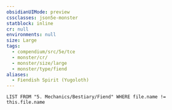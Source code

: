 ```yaml
---
obsidianUIMode: preview
cssclasses: json5e-monster
statblock: inline
cr: null
environments: null
size: Large
tags:
  - compendium/src/5e/tce
  - monster/cr/
  - monster/size/large
  - monster/type/fiend
aliases:
  - Fiendish Spirit (Yugoloth)
---
```

```dataview
LIST FROM "5. Mechanics/Bestiary/Fiend" WHERE file.name != this.file.name
```
